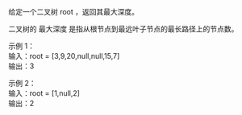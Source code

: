 给定一个二叉树 root ，返回其最大深度。

二叉树的 最大深度 是指从根节点到最远叶子节点的最长路径上的节点数。

示例 1：  
输入：root = [3,9,20,null,null,15,7]    
输出：3

示例 2：  
输入：root = [1,null,2]    
输出：2    